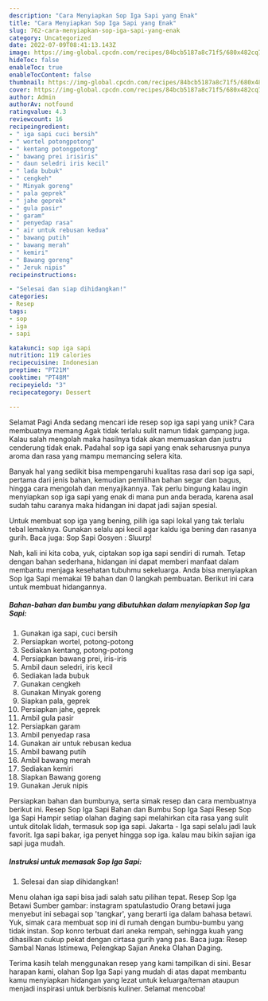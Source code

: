 ```yaml
---
description: "Cara Menyiapkan Sop Iga Sapi yang Enak"
title: "Cara Menyiapkan Sop Iga Sapi yang Enak"
slug: 762-cara-menyiapkan-sop-iga-sapi-yang-enak
category: Uncategorized
date: 2022-07-09T08:41:13.143Z
image: https://img-global.cpcdn.com/recipes/84bcb5187a8c71f5/680x482cq70/sop-iga-sapi-foto-resep-utama.jpg
hideToc: false
enableToc: true
enableTocContent: false
thumbnail: https://img-global.cpcdn.com/recipes/84bcb5187a8c71f5/680x482cq70/sop-iga-sapi-foto-resep-utama.jpg
cover: https://img-global.cpcdn.com/recipes/84bcb5187a8c71f5/680x482cq70/sop-iga-sapi-foto-resep-utama.jpg
author: Admin
authorAv: notfound
ratingvalue: 4.3
reviewcount: 16
recipeingredient:
- " iga sapi cuci bersih"
- " wortel potongpotong"
- " kentang potongpotong"
- " bawang prei irisiris"
- " daun seledri iris kecil"
- " lada bubuk"
- " cengkeh"
- " Minyak goreng"
- " pala geprek"
- " jahe geprek"
- " gula pasir"
- " garam"
- " penyedap rasa"
- " air untuk rebusan kedua"
- " bawang putih"
- " bawang merah"
- " kemiri"
- " Bawang goreng"
- " Jeruk nipis"
recipeinstructions:

- "Selesai dan siap dihidangkan!"
categories:
- Resep
tags:
- sop
- iga
- sapi

katakunci: sop iga sapi 
nutrition: 119 calories
recipecuisine: Indonesian
preptime: "PT21M"
cooktime: "PT48M"
recipeyield: "3"
recipecategory: Dessert

---
```



Selamat Pagi Anda sedang mencari ide resep sop iga sapi yang unik? Cara membuatnya memang Agak tidak terlalu sulit namun tidak gampang juga. Kalau salah mengolah maka hasilnya tidak akan memuaskan dan justru cenderung tidak enak. Padahal sop iga sapi yang enak seharusnya punya aroma dan rasa yang mampu memancing selera kita.


Banyak hal yang sedikit bisa mempengaruhi kualitas rasa dari sop iga sapi, pertama dari jenis bahan, kemudian pemilihan bahan segar dan bagus, hingga cara mengolah dan menyajikannya. Tak perlu bingung kalau ingin menyiapkan sop iga sapi yang enak di mana pun anda berada, karena asal sudah tahu caranya maka hidangan ini dapat jadi sajian spesial.

Untuk membuat sop iga yang bening, pilih iga sapi lokal yang tak terlalu tebal lemaknya. Gunakan selalu api kecil agar kaldu iga bening dan rasanya gurih. Baca juga: Sop Sapi Gosyen : Sluurp!


Nah, kali ini kita coba, yuk, ciptakan sop iga sapi sendiri di rumah. Tetap dengan bahan sederhana, hidangan ini dapat memberi manfaat dalam membantu menjaga kesehatan tubuhmu sekeluarga. Anda bisa menyiapkan Sop Iga Sapi memakai 19 bahan dan 0 langkah pembuatan. Berikut ini cara untuk membuat hidangannya.

<!--inarticleads1-->

##### Bahan-bahan dan bumbu yang dibutuhkan dalam menyiapkan Sop Iga Sapi:

1. Gunakan  iga sapi, cuci bersih
1. Persiapkan  wortel, potong-potong
1. Sediakan  kentang, potong-potong
1. Persiapkan  bawang prei, iris-iris
1. Ambil  daun seledri, iris kecil
1. Sediakan  lada bubuk
1. Gunakan  cengkeh
1. Gunakan  Minyak goreng
1. Siapkan  pala, geprek
1. Persiapkan  jahe, geprek
1. Ambil  gula pasir
1. Persiapkan  garam
1. Ambil  penyedap rasa
1. Gunakan  air untuk rebusan kedua
1. Ambil  bawang putih
1. Ambil  bawang merah
1. Sediakan  kemiri
1. Siapkan  Bawang goreng
1. Gunakan  Jeruk nipis


Persiapkan bahan dan bumbunya, serta simak resep dan cara membuatnya berikut ini. Resep Sop Iga Sapi Bahan dan Bumbu Sop Iga Sapi Resep Sop Iga Sapi Hampir setiap olahan daging sapi melahirkan cita rasa yang sulit untuk ditolak lidah, termasuk sop iga sapi. Jakarta - Iga sapi selalu jadi lauk favorit. Iga sapi bakar, iga penyet hingga sop iga. kalau mau bikin sajian iga sapi juga mudah. 

<!--inarticleads2-->

##### Instruksi untuk memasak Sop Iga Sapi:


1. Selesai dan siap dihidangkan!

Menu olahan iga sapi bisa jadi salah satu pilihan tepat. Resep Sop Iga Betawi Sumber gambar: instagram spatulastudio Orang betawi juga menyebut ini sebagai sop &#39;tangkar&#39;, yang berarti iga dalam bahasa betawi. Yuk, simak cara membuat sop ini di rumah dengan bumbu-bumbu yang tidak instan. Sop konro terbuat dari aneka rempah, sehingga kuah yang dihasilkan cukup pekat dengan cirtasa gurih yang pas. Baca juga: Resep Sambal Nanas Istimewa, Pelengkap Sajian Aneka Olahan Daging. 

Terima kasih telah menggunakan resep yang kami tampilkan di sini. Besar harapan kami, olahan Sop Iga Sapi yang mudah di atas dapat membantu kamu menyiapkan hidangan yang lezat untuk keluarga/teman ataupun menjadi inspirasi untuk berbisnis kuliner. Selamat mencoba!
